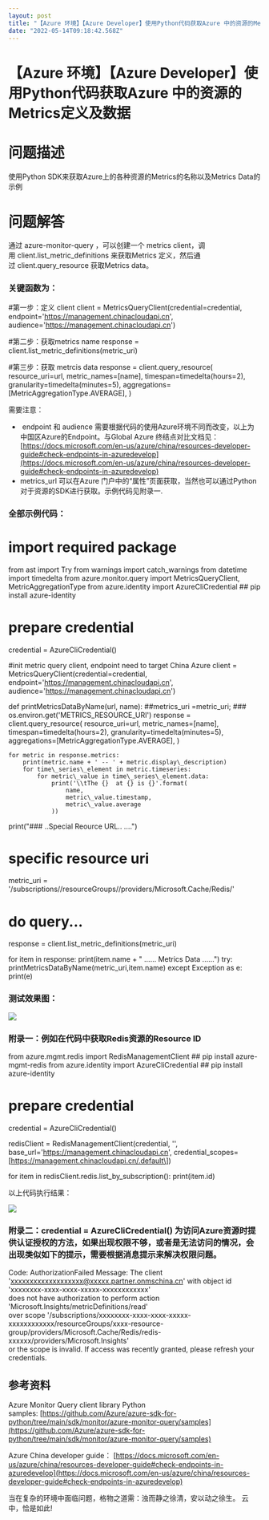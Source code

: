 ```yaml
---
layout: post
title: "【Azure 环境】【Azure Developer】使用Python代码获取Azure 中的资源的Metrics定义及数据"
date: "2022-05-14T09:18:42.568Z"
---
```

【Azure 环境】【Azure Developer】使用Python代码获取Azure 中的资源的Metrics定义及数据
==============================================================

问题描述
====

使用Python SDK来获取Azure上的各种资源的Metrics的名称以及Metrics Data的示例

问题解答 
=====

通过 azure-monitor-query ，可以创建一个 metrics client，调用 client.list\_metric\_definitions 来获取Metrics 定义，然后通过 client.query\_resource 获取Metrics data。

### 关键函数为：

#第一步：定义 client
client = MetricsQueryClient(credential=credential, endpoint='https://management.chinacloudapi.cn',
audience\='https://management.chinacloudapi.cn')

#第二步：获取metrics name
response = client.list\_metric\_definitions(metric\_uri)

#第三步：获取 metrcis data
response = client.query\_resource(
        resource\_uri\=url,
        metric\_names\=\[name\],
        timespan\=timedelta(hours=2),
        granularity\=timedelta(minutes=5),
        aggregations\=\[MetricAggregationType.AVERAGE\],
        )

需要注意：

*    endpoint 和 audience 需要根据代码的使用Azure环境不同而改变，以上为中国区Azure的Endpoint。与Global Azure 终结点对比文档见：[https://docs.microsoft.com/en-us/azure/china/resources-developer-guide#check-endpoints-in-azuredevelop](https://docs.microsoft.com/en-us/azure/china/resources-developer-guide#check-endpoints-in-azuredevelop)
*   metrics\_url 可以在Azure 门户中的“属性”页面获取，当然也可以通过Python对于资源的SDK进行获取。示例代码见附录一.

### 全部示例代码：

# import required package
from ast import Try
from warnings import catch\_warnings
from datetime import timedelta
from azure.monitor.query import MetricsQueryClient, MetricAggregationType
from azure.identity import AzureCliCredential   #\# pip install azure-identity

# prepare credential
credential = AzureCliCredential()

#init metric query client, endpoint need to target China Azure
client = MetricsQueryClient(credential=credential, endpoint='https://management.chinacloudapi.cn',
audience\='https://management.chinacloudapi.cn')

def printMetricsDataByName(url, name):
    ##metrics\_uri =metric\_uri; ### os.environ.get('METRICS\_RESOURCE\_URI')
    response = client.query\_resource(
        resource\_uri\=url,
        metric\_names\=\[name\],
        timespan\=timedelta(hours=2),
        granularity\=timedelta(minutes=5),
        aggregations\=\[MetricAggregationType.AVERAGE\],
        )

    for metric in response.metrics:
        print(metric.name + ' -- ' + metric.display\_description)
        for time\_series\_element in metric.timeseries:
            for metric\_value in time\_series\_element.data:
                print('\\tThe {}  at {} is {}'.format(
                    name,
                    metric\_value.timestamp,
                    metric\_value.average
                ))

print("\###  ..Special Reource URL.. ....")
# specific resource uri
metric\_uri = '/subscriptions/<your-subscriptions-id>/resourceGroups/<your-resource-group>/providers/Microsoft.Cache/Redis/<your-resource-name>'

# do query...
response = client.list\_metric\_definitions(metric\_uri)

for item in response:
    print(item.name + " ......  Metrics Data  ......")
    try:
        printMetricsDataByName(metric\_uri,item.name)
    except Exception as e:
        print(e)

### 测试效果图：

![](https://img2022.cnblogs.com/blog/2127802/202205/2127802-20220514114119790-849060986.gif)

### 附录一：例如在代码中获取Redis资源的Resource ID

from azure.mgmt.redis import RedisManagementClient  #\# pip install azure-mgmt-redis
from azure.identity import AzureCliCredential   #\# pip install azure-identity

# prepare credential
credential = AzureCliCredential()

redisClient \= RedisManagementClient(credential, '<YOUR SUB>', 
base\_url\='https://management.chinacloudapi.cn', 
credential\_scopes\=\[https://management.chinacloudapi.cn/.default\])

for item in redisClient.redis.list\_by\_subscription():
    print(item.id)  
  

以上代码执行结果：

![](https://img2022.cnblogs.com/blog/2127802/202205/2127802-20220514112216688-1643355221.png)

### 附录二：credential = AzureCliCredential() 为访问Azure资源时提供认证授权的方法，如果出现权限不够，或者是无法访问的情况，会出现类似如下的提示，需要根据消息提示来解决权限问题。

Code: AuthorizationFailed
Message: The client 'xxxxxxxxxxxxxxxxxxx@xxxxx.partner.onmschina.cn' with object id 'xxxxxxxx-xxxx-xxxx-xxxxx-xxxxxxxxxxxx'   
does not have authorization to perform action 'Microsoft.Insights/metricDefinitions/read'   
over scope '/subscriptions/xxxxxxxx-xxxx-xxxx-xxxxx-xxxxxxxxxxxx/resourceGroups/xxxx-resource-group/providers/Microsoft.Cache/Redis/redis-xxxxxx/providers/Microsoft.Insights'   
or the scope is invalid. If access was recently granted, please refresh your credentials.

参考资料
----

Azure Monitor Query client library Python samples: [https://github.com/Azure/azure-sdk-for-python/tree/main/sdk/monitor/azure-monitor-query/samples](https://github.com/Azure/azure-sdk-for-python/tree/main/sdk/monitor/azure-monitor-query/samples)

Azure China developer guide： [https://docs.microsoft.com/en-us/azure/china/resources-developer-guide#check-endpoints-in-azuredevelop](https://docs.microsoft.com/en-us/azure/china/resources-developer-guide#check-endpoints-in-azuredevelop)

当在复杂的环境中面临问题，格物之道需：浊而静之徐清，安以动之徐生。 云中，恰是如此!